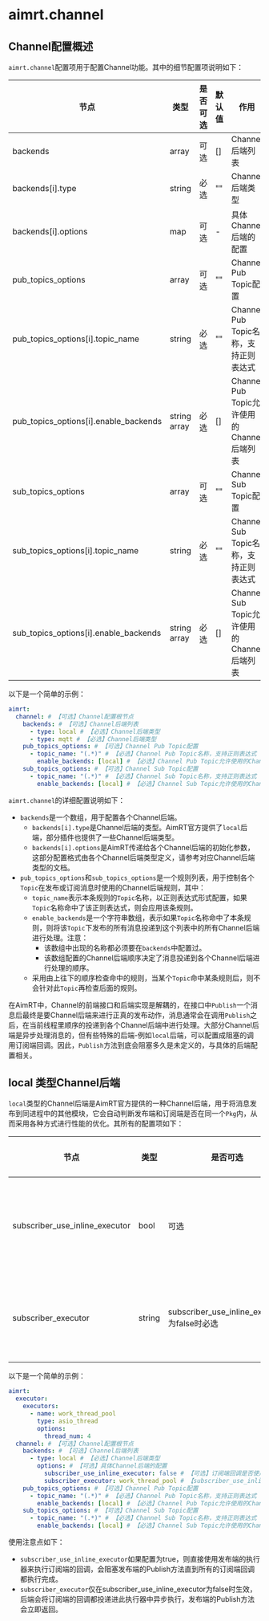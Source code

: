 # aimrt.channel


## Channel配置概述

`aimrt.channel`配置项用于配置Channel功能。其中的细节配置项说明如下：

| 节点                                | 类型      | 是否可选| 默认值 | 作用 |
| ----                                | ----      | ----  | ----  | ---- |
| backends                            | array     | 可选  | []    | Channel后端列表 |
| backends[i].type                    | string    | 必选  | ""    | Channel后端类型 |
| backends[i].options                 | map       | 可选  | -     | 具体Channel后端的配置 |
| pub_topics_options                  | array     | 可选  | ""    | Channel Pub Topic配置 |
| pub_topics_options[i].topic_name    | string    | 必选  | ""    | Channel Pub Topic名称，支持正则表达式 |
| pub_topics_options[i].enable_backends | string array | 必选  | [] | Channel Pub Topic允许使用的Channel后端列表 |
| sub_topics_options                  | array     | 可选  | ""    | Channel Sub Topic配置 |
| sub_topics_options[i].topic_name    | string    | 必选  | ""    | Channel Sub Topic名称，支持正则表达式 |
| sub_topics_options[i].enable_backends | string array | 必选  | [] | Channel Sub Topic允许使用的Channel后端列表 |


以下是一个简单的示例：
```yaml
aimrt:
  channel: # 【可选】Channel配置根节点
    backends: # 【可选】Channel后端列表
      - type: local # 【必选】Channel后端类型
      - type: mqtt # 【必选】Channel后端类型
    pub_topics_options: # 【可选】Channel Pub Topic配置
      - topic_name: "(.*)" # 【必选】Channel Pub Topic名称，支持正则表达式
        enable_backends: [local] # 【必选】Channel Pub Topic允许使用的Channel后端列表
    sub_topics_options: # 【可选】Channel Sub Topic配置
      - topic_name: "(.*)" # 【必选】Channel Sub Topic名称，支持正则表达式
        enable_backends: [local] # 【必选】Channel Sub Topic允许使用的Channel后端列表
```

`aimrt.channel`的详细配置说明如下：
- `backends`是一个数组，用于配置各个Channel后端。
  - `backends[i].type`是Channel后端的类型。AimRT官方提供了`local`后端，部分插件也提供了一些Channel后端类型。
  - `backends[i].options`是AimRT传递给各个Channel后端的初始化参数，这部分配置格式由各个Channel后端类型定义，请参考对应Channel后端类型的文档。
- `pub_topics_options`和`sub_topics_options`是一个规则列表，用于控制各个`Topic`在发布或订阅消息时使用的Channel后端规则，其中：
  - `topic_name`表示本条规则的`Topic`名称，以正则表达式形式配置，如果`Topic`名称命中了该正则表达式，则会应用该条规则。
  - `enable_backends`是一个字符串数组，表示如果`Topic`名称命中了本条规则，则将该`Topic`下发布的所有消息投递到这个列表中的所有Channel后端进行处理。注意：
    - 该数组中出现的名称都必须要在`backends`中配置过。
    - 该数组配置的Channel后端顺序决定了消息投递到各个Channel后端进行处理的顺序。
  - 采用由上往下的顺序检查命中的规则，当某个`Topic`命中某条规则后，则不会针对此`Topic`再检查后面的规则。


在AimRT中，Channel的前端接口和后端实现是解耦的，在接口中`Publish`一个消息后最终是要Channel后端来进行正真的发布动作，消息通常会在调用`Publish`之后，在当前线程里顺序的投递到各个Channel后端中进行处理。大部分Channel后端是异步处理消息的，但有些特殊的后端-例如`local`后端，可以配置成阻塞的调用订阅端回调。因此，`Publish`方法到底会阻塞多久是未定义的，与具体的后端配置相关。



## local 类型Channel后端


`local`类型的Channel后端是AimRT官方提供的一种Channel后端，用于将消息发布到同进程中的其他模块，它会自动判断发布端和订阅端是否在同一个`Pkg`内，从而采用各种方式进行性能的优化。其所有的配置项如下：


| 节点                            | 类型    | 是否可选| 默认值 | 作用 |
| ----                            | ----    | ----  | ----  | ---- |
| subscriber_use_inline_executor  | bool    | 可选  | true  | 订阅端回调是否使用inline执行器 |
| subscriber_executor             | string  | subscriber_use_inline_executor为false时必选  | "" | 订阅端回调使用的执行器名称 |


以下是一个简单的示例：
```yaml
aimrt:
  executor:
    executors:
      - name: work_thread_pool
        type: asio_thread
        options:
          thread_num: 4
  channel: # 【可选】Channel配置根节点
    backends: # 【可选】Channel后端列表
      - type: local # 【必选】Channel后端类型
        options: # 【可选】具体Channel后端的配置
          subscriber_use_inline_executor: false # 【可选】订阅端回调是否使用inline执行器
          subscriber_executor: work_thread_pool # 【subscriber_use_inline_executor为false时必选】订阅端回调使用的执行器名称
    pub_topics_options: # 【可选】Channel Pub Topic配置
      - topic_name: "(.*)" # 【必选】Channel Pub Topic名称，支持正则表达式
        enable_backends: [local] # 【必选】Channel Pub Topic允许使用的Channel后端列表
    sub_topics_options: # 【可选】Channel Sub Topic配置
      - topic_name: "(.*)" # 【必选】Channel Sub Topic名称，支持正则表达式
        enable_backends: [local] # 【必选】Channel Sub Topic允许使用的Channel后端列表
```

使用注意点如下：
- `subscriber_use_inline_executor`如果配置为true，则直接使用发布端的执行器来执行订阅端的回调，会阻塞发布端的Publish方法直到所有的订阅端回调都执行完成。
- `subscriber_executor`仅在subscriber_use_inline_executor为false时生效，后端会将订阅端的回调都投递进此执行器中异步执行，发布端的Publish方法会立即返回。
